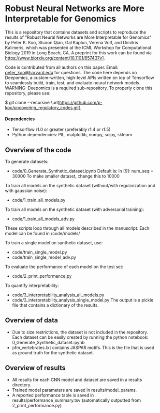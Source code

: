 # Robust Neural Networks are More Interpretable for Genomics

This is a repository that contains datasets and scripts to reproduce the results of "Robust Neural Networks are More Interpretable for Genomics" by Peter K. Koo, Sharon Qian, Gal Kaplun, Verena Volf, and Dimitris Kalimeris, which was presented at the ICML Workshop for Computational Biology 2019 in Long Beach, CA. A preprint for this work can be found via https://www.biorxiv.org/content/10.1101/657437v1. 

Code is contributed from all authors on this paper. Email: peter_koo@harvard.edu for questions. The code here depends on Deepomics, a custom-written, high-level APIs written on top of Tensorflow to seamlessly build, train, test, and evaluate neural network models.  WARNING: Deepomics is a required sub-repository.  To properly clone this repository, please use: 

$ git clone --recursive \url{https://github.com/p-koo/uncovering_regulatory_codes.git}

#### Dependencies
* Tensorflow r1.0 or greater (preferably r1.4 or r1.5)
* Python dependencies: PIL, matplotlib, numpy, scipy, sklearn


## Overview of the code

To generate datasets:
* code/0_Generate_Synthetic_dataset.ipynb 
Default is: In [9]: num_seq = 30000
To make smaller dataset, change this to 10000

To train all models on the synthetic dataset (without/with regularization and with gaussian noise): 
* code/1_train_all_models.py 

To train all models on the synthetic dataset (with adversarial training):
* code/1_train_all_models_adv.py 

These scripts loop through all models described in the manuscript.  Each model can be found in /code/models/

To train a single model on synthetic dataset, use:
* code/train_single_model.py 
* code/train_single_model_adv.py 

To evaluate the performance of each model on the test set: 
* code/2_print_performance.py 

To quantify interpretability:
* code/3_interpretability_analysis_all_models.py
* code/3_interpretability_analysis_single_model.py
The output is a pickle file that contains a dictionary of the results.



## Overview of data

* Due to size restrictions, the dataset is not included in the repository.  Each dataset can be easily created by running the python notebook: 0_Generate_Synthetic_dataset.ipynb 
* pfm_vertebrates.txt contains JASPAR motifs. This is the file that is used as ground truth for the synthetic dataset.

## Overview of results

* All results for each CNN model and dataset are saved in a results directory. 
* Trained model parameters are saved in results/model_params. 
* A reported performance table is saved in results/performance_summary.tsv (automatically outputted from 2_print_performance.py)


